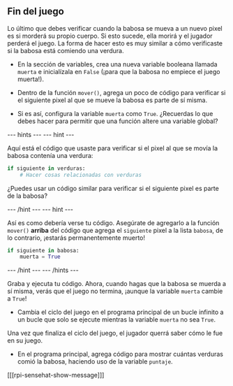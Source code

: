 ## Fin del juego

Lo último que debes verificar cuando la babosa se mueva a un nuevo pixel es si morderá su propio cuerpo. Si esto sucede, ella morirá y el jugador perderá el juego. La forma de hacer esto es muy similar a cómo verificaste si la babosa está comiendo una verdura.

+ En la sección de variables, crea una nueva variable booleana llamada `muerta` e inicialízala en `False` (¡para que la babosa no empiece el juego muerta!).

+ Dentro de la función `mover()`, agrega un poco de código para verificar si el siguiente pixel al que se mueve la babosa es parte de sí misma.

+ Si es así, configura la variable `muerta` como `True`. ¿Recuerdas lo que debes hacer para permitir que una función altere una variable global?

--- hints --- --- hint ---

Aquí está el código que usaste para verificar si el pixel al que se movía la babosa contenía una verdura:

```python
if siguiente in verduras:
    # Hacer cosas relacionadas con verduras
```

¿Puedes usar un código similar para verificar si el siguiente pixel es parte de la babosa?

--- /hint --- --- hint ---

Así es como debería verse tu código. Asegúrate de agregarlo a la función `mover()` **arriba** del código que agrega el `siguiente` pixel a la lista `babosa`, de lo contrario, ¡estarás permanentemente muerto!

```python
if siguiente in babosa:
    muerta = True
```

--- /hint --- --- /hints ---


Graba y ejecuta tu código. Ahora, cuando hagas que la babosa se muerda a sí misma, verás que el juego no termina, ¡aunque la variable `muerta` cambie a `True`!

+ Cambia el ciclo del juego en el programa principal de un bucle infinito a un bucle que solo se ejecute mientras la variable `muerta` no sea `True`.

Una vez que finaliza el ciclo del juego, el jugador querrá saber cómo le fue en su juego.

+ En el programa principal, agrega código para mostrar cuántas verduras comió la babosa, haciendo uso de la variable `puntaje`.

[[[rpi-sensehat-show-message]]]
